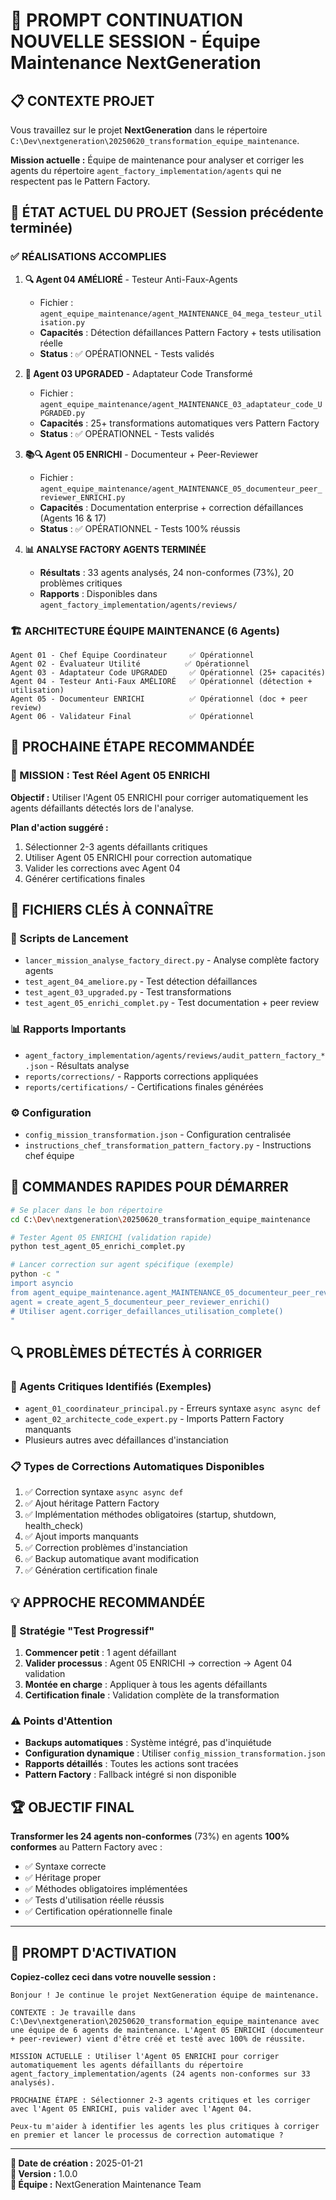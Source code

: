 # 🚀 PROMPT CONTINUATION NOUVELLE SESSION - Équipe Maintenance NextGeneration

## 📋 CONTEXTE PROJET
Vous travaillez sur le projet **NextGeneration** dans le répertoire `C:\Dev\nextgeneration\20250620_transformation_equipe_maintenance`.

**Mission actuelle :** Équipe de maintenance pour analyser et corriger les agents du répertoire `agent_factory_implementation/agents` qui ne respectent pas le Pattern Factory.

## 🎯 ÉTAT ACTUEL DU PROJET (Session précédente terminée)

### ✅ RÉALISATIONS ACCOMPLIES

1. **🔍 Agent 04 AMÉLIORÉ** - Testeur Anti-Faux-Agents
   - Fichier : `agent_equipe_maintenance/agent_MAINTENANCE_04_mega_testeur_utilisation.py`
   - **Capacités** : Détection défaillances Pattern Factory + tests utilisation réelle
   - **Status** : ✅ OPÉRATIONNEL - Tests validés

2. **🔧 Agent 03 UPGRADED** - Adaptateur Code Transformé  
   - Fichier : `agent_equipe_maintenance/agent_MAINTENANCE_03_adaptateur_code_UPGRADED.py`
   - **Capacités** : 25+ transformations automatiques vers Pattern Factory
   - **Status** : ✅ OPÉRATIONNEL - Tests validés

3. **📚🔍 Agent 05 ENRICHI** - Documenteur + Peer-Reviewer
   - Fichier : `agent_equipe_maintenance/agent_MAINTENANCE_05_documenteur_peer_reviewer_ENRICHI.py`
   - **Capacités** : Documentation enterprise + correction défaillances (Agents 16 & 17)
   - **Status** : ✅ OPÉRATIONNEL - Tests 100% réussis

4. **📊 ANALYSE FACTORY AGENTS TERMINÉE**
   - **Résultats** : 33 agents analysés, 24 non-conformes (73%), 20 problèmes critiques
   - **Rapports** : Disponibles dans `agent_factory_implementation/agents/reviews/`

### 🏗️ ARCHITECTURE ÉQUIPE MAINTENANCE (6 Agents)
```
Agent 01 - Chef Équipe Coordinateur     ✅ Opérationnel
Agent 02 - Évaluateur Utilité          ✅ Opérationnel  
Agent 03 - Adaptateur Code UPGRADED     ✅ Opérationnel (25+ capacités)
Agent 04 - Testeur Anti-Faux AMÉLIORÉ   ✅ Opérationnel (détection + utilisation)
Agent 05 - Documenteur ENRICHI          ✅ Opérationnel (doc + peer review)
Agent 06 - Validateur Final             ✅ Opérationnel
```

## 🎪 PROCHAINE ÉTAPE RECOMMANDÉE

### 🚀 MISSION : Test Réel Agent 05 ENRICHI

**Objectif :** Utiliser l'Agent 05 ENRICHI pour corriger automatiquement les agents défaillants détectés lors de l'analyse.

**Plan d'action suggéré :**
1. Sélectionner 2-3 agents défaillants critiques
2. Utiliser Agent 05 ENRICHI pour correction automatique
3. Valider les corrections avec Agent 04
4. Générer certifications finales

## 📁 FICHIERS CLÉS À CONNAÎTRE

### 🔧 Scripts de Lancement
- `lancer_mission_analyse_factory_direct.py` - Analyse complète factory agents
- `test_agent_04_ameliore.py` - Test détection défaillances  
- `test_agent_03_upgraded.py` - Test transformations
- `test_agent_05_enrichi_complet.py` - Test documentation + peer review

### 📊 Rapports Importants
- `agent_factory_implementation/agents/reviews/audit_pattern_factory_*.json` - Résultats analyse
- `reports/corrections/` - Rapports corrections appliquées
- `reports/certifications/` - Certifications finales générées

### ⚙️ Configuration
- `config_mission_transformation.json` - Configuration centralisée
- `instructions_chef_transformation_pattern_factory.py` - Instructions chef équipe

## 🎯 COMMANDES RAPIDES POUR DÉMARRER

```bash
# Se placer dans le bon répertoire
cd C:\Dev\nextgeneration\20250620_transformation_equipe_maintenance

# Tester Agent 05 ENRICHI (validation rapide)
python test_agent_05_enrichi_complet.py

# Lancer correction sur agent spécifique (exemple)
python -c "
import asyncio
from agent_equipe_maintenance.agent_MAINTENANCE_05_documenteur_peer_reviewer_ENRICHI import *
agent = create_agent_5_documenteur_peer_reviewer_enrichi()
# Utiliser agent.corriger_defaillances_utilisation_complete()
"
```

## 🔍 PROBLÈMES DÉTECTÉS À CORRIGER

### 🚨 Agents Critiques Identifiés (Exemples)
- `agent_01_coordinateur_principal.py` - Erreurs syntaxe `async async def`
- `agent_02_architecte_code_expert.py` - Imports Pattern Factory manquants
- Plusieurs autres avec défaillances d'instanciation

### 📋 Types de Corrections Automatiques Disponibles
1. ✅ Correction syntaxe `async async def`
2. ✅ Ajout héritage Pattern Factory
3. ✅ Implémentation méthodes obligatoires (startup, shutdown, health_check)
4. ✅ Ajout imports manquants
5. ✅ Correction problèmes d'instanciation
6. ✅ Backup automatique avant modification
7. ✅ Génération certification finale

## 💡 APPROCHE RECOMMANDÉE

### 🎯 Stratégie "Test Progressif"
1. **Commencer petit** : 1 agent défaillant
2. **Valider processus** : Agent 05 ENRICHI → correction → Agent 04 validation
3. **Montée en charge** : Appliquer à tous les agents défaillants
4. **Certification finale** : Validation complète de la transformation

### ⚠️ Points d'Attention
- **Backups automatiques** : Système intégré, pas d'inquiétude
- **Configuration dynamique** : Utiliser `config_mission_transformation.json`
- **Rapports détaillés** : Toutes les actions sont tracées
- **Pattern Factory** : Fallback intégré si non disponible

## 🏆 OBJECTIF FINAL

**Transformer les 24 agents non-conformes** (73%) en agents **100% conformes** au Pattern Factory avec :
- ✅ Syntaxe correcte
- ✅ Héritage proper 
- ✅ Méthodes obligatoires implémentées
- ✅ Tests d'utilisation réelle réussis
- ✅ Certification opérationnelle finale

---

## 🚀 PROMPT D'ACTIVATION

**Copiez-collez ceci dans votre nouvelle session :**

```
Bonjour ! Je continue le projet NextGeneration équipe de maintenance.

CONTEXTE : Je travaille dans C:\Dev\nextgeneration\20250620_transformation_equipe_maintenance avec une équipe de 6 agents de maintenance. L'Agent 05 ENRICHI (documenteur + peer-reviewer) vient d'être créé et testé avec 100% de réussite.

MISSION ACTUELLE : Utiliser l'Agent 05 ENRICHI pour corriger automatiquement les agents défaillants du répertoire agent_factory_implementation/agents (24 agents non-conformes sur 33 analysés).

PROCHAINE ÉTAPE : Sélectionner 2-3 agents critiques et les corriger avec l'Agent 05 ENRICHI, puis valider avec l'Agent 04.

Peux-tu m'aider à identifier les agents les plus critiques à corriger en premier et lancer le processus de correction automatique ?
```

---

**📅 Date de création :** 2025-01-21  
**🔄 Version :** 1.0.0  
**👥 Équipe :** NextGeneration Maintenance Team 